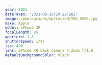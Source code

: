 ```yaml
---
year: 2021
dateTaken: '2021-05-15T20:22:28Z'
image: /photographs/optimized/IMG_0526.jpg
make: Apple
model: iPhone XR
focalLength: 26
aperture: 1.8
shutterSpeed: 1/4s
iso: 400
lens: iPhone XR back camera 4.25mm f/1.8
defaultBackgroundColor: black
---
```

